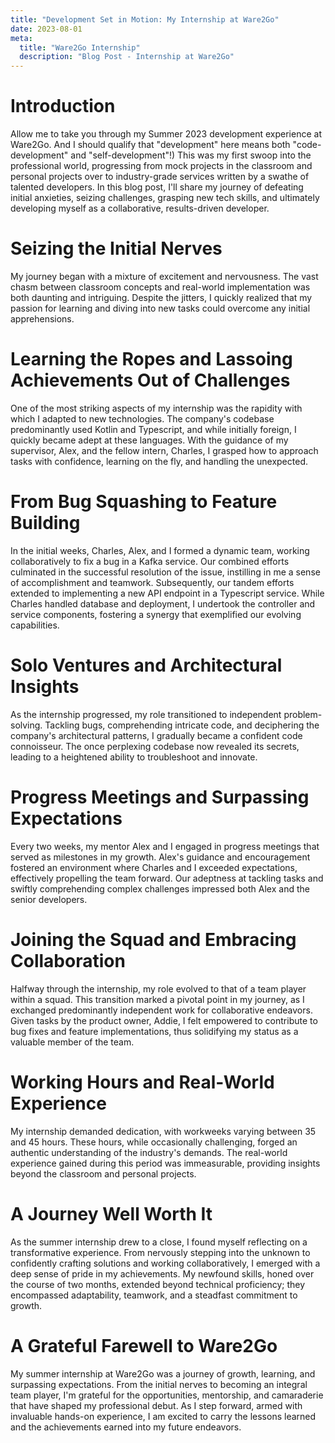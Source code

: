 ```yaml
---
title: "Development Set in Motion: My Internship at Ware2Go"
date: 2023-08-01
meta: 
  title: "Ware2Go Internship"
  description: "Blog Post - Internship at Ware2Go"
---
```


# Introduction
Allow me to take you through my Summer 2023 development experience at Ware2Go. And I should qualify that "development" here
means both "code-development" and "self-development"!) This was my first swoop into the professional world,  progressing from
mock projects in the classroom and personal projects over to industry-grade services written by a swathe of talented developers.
In this blog post, I'll share my journey of defeating initial anxieties, seizing challenges, grasping new tech skills, and
ultimately developing myself as a collaborative, results-driven developer.

# Seizing the Initial Nerves
My journey began with a mixture of excitement and nervousness. The vast chasm between classroom concepts and real-world implementation was 
both daunting and intriguing. Despite the jitters, I quickly realized that my passion for learning and diving into new tasks could 
overcome any initial apprehensions.

# Learning the Ropes and Lassoing Achievements Out of Challenges
One of the most striking aspects of my internship was the rapidity with which I adapted to new technologies. The company's codebase 
predominantly used Kotlin and Typescript, and while initially foreign, I quickly became adept at these languages. With the guidance of my 
supervisor, Alex, and the fellow intern, Charles, I grasped how to approach tasks with confidence, learning on the fly, and 
handling the unexpected.

# From Bug Squashing to Feature Building
In the initial weeks, Charles, Alex, and I formed a dynamic team, working collaboratively to fix a bug in a Kafka service. 
Our combined efforts culminated in the successful resolution of the issue, instilling in me a sense of accomplishment and teamwork. 
Subsequently, our tandem efforts extended to implementing a new API endpoint in a Typescript service. While Charles handled database and 
deployment, I undertook the controller and service components, fostering a synergy that exemplified our evolving capabilities.

# Solo Ventures and Architectural Insights
As the internship progressed, my role transitioned to independent problem-solving. Tackling bugs, comprehending intricate code, 
and deciphering the company's architectural patterns, I gradually became a confident code connoisseur. The once perplexing codebase 
now revealed its secrets, leading to a heightened ability to troubleshoot and innovate.

# Progress Meetings and Surpassing Expectations
Every two weeks, my mentor Alex and I engaged in progress meetings that served as milestones in my growth. Alex's guidance and 
encouragement fostered an environment where Charles and I exceeded expectations, effectively propelling the team forward. 
Our adeptness at tackling tasks and swiftly comprehending complex challenges impressed both Alex and the senior developers.

# Joining the Squad and Embracing Collaboration
Halfway through the internship, my role evolved to that of a team player within a squad. This transition marked a pivotal point in my 
journey, as I exchanged predominantly independent work for collaborative endeavors. Given tasks by the product owner, Addie, I felt 
empowered to contribute to bug fixes and feature implementations, thus solidifying my status as a valuable member of the team.

# Working Hours and Real-World Experience
My internship demanded dedication, with workweeks varying between 35 and 45 hours. These hours, while occasionally challenging, 
forged an authentic understanding of the industry's demands. The real-world experience gained during this period was immeasurable, 
providing insights beyond the classroom and personal projects.

# A Journey Well Worth It
As the summer internship drew to a close, I found myself reflecting on a transformative experience. From nervously stepping into the 
unknown to confidently crafting solutions and working collaboratively, I emerged with a deep sense of pride in my achievements. 
My newfound skills, honed over the course of two months, extended beyond technical proficiency; they encompassed adaptability, 
teamwork, and a steadfast commitment to growth.

# A Grateful Farewell to Ware2Go
My summer internship at Ware2Go was a journey of growth, learning, and surpassing expectations. From the initial nerves to becoming 
an integral team player, I'm grateful for the opportunities, mentorship, and camaraderie that have shaped my professional debut. 
As I step forward, armed with invaluable hands-on experience, I am excited to carry the lessons learned and the achievements 
earned into my future endeavors.